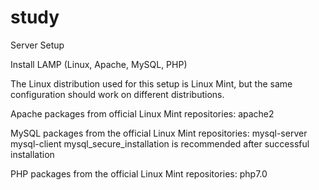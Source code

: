 # study
Server Setup

Install LAMP (Linux, Apache, MySQL, PHP)

The Linux distribution used for this setup is Linux Mint, but the same configuration should work on different distributions.

Apache packages from official Linux Mint repositories:
apache2

MySQL packages from the official Linux Mint repositories:
mysql-server
mysql-client
	mysql_secure_installation is recommended after successful installation

PHP packages from the official Linux Mint repositories:
	php7.0
